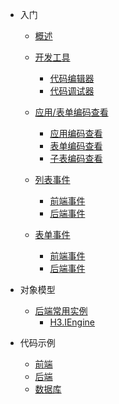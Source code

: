 * 入门

  * [概述](/)

  * [开发工具](/doc/dev-tools)
    * [代码编辑器](/doc/dev-tools?id=代码编辑器)
    * [代码调试器](/doc/dev-tools?id=代码调试器)

  * [应用/表单编码查看](/doc/check-code)
    * [应用编码查看](/doc/check-code?id=应用编码查看)
    * [表单编码查看](/doc/check-code?id=表单编码查看)
    * [子表编码查看](/doc/check-code?id=子表编码查看)

  * [列表事件](/doc/list-events)
    * [前端事件](/doc/list-events?id=前端事件)
    * [后端事件](/doc/list-events?id=后端事件)

  * [表单事件](/doc/form-events)
    * [前端事件](/doc/form-events?id=前端事件)
    * [后端事件](/doc/form-events?id=后端事件)



* 对象模型

  * [后端常用实例](/doc/object-instance)
    * [H3.IEngine](/doc/object-instance?id=H3.IEngine)



* 代码示例

  * [前端](/doc/js-example)
  * [后端](/doc/cs-example)
  * [数据库](/doc/sql-example)